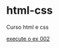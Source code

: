 # html-css
 Curso html e css

<a href="https://patrickssamuel.github.io/html-css/exercicios/ex002/index.html"> execute o ex 002 </a>